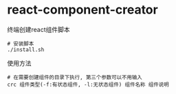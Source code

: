 # react-component-creator
终端创建react组件脚本
```
# 安装脚本
./install.sh
```
使用方法
```
# 在需要创建组件的目录下执行, 第三个参数可以不用输入
crc 组件类型(-f:有状态组件, -l:无状态组件) 组件名称 组件说明
```